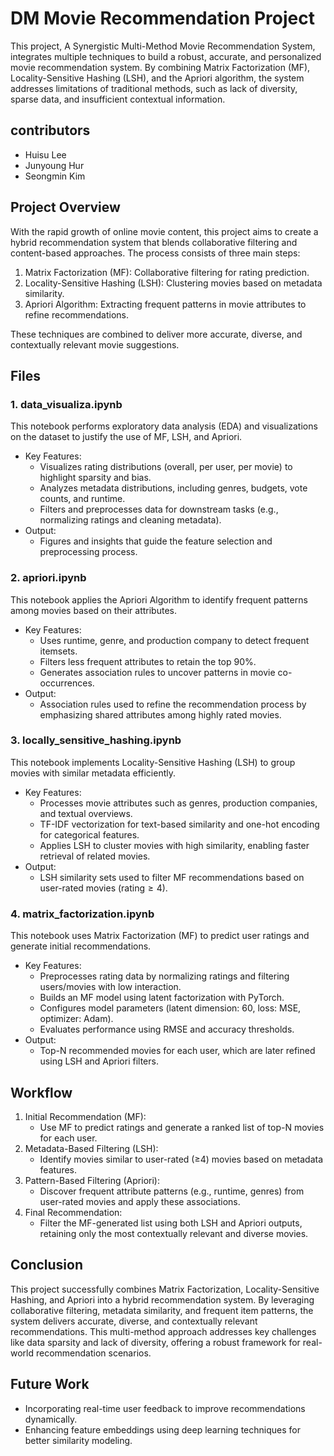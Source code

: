 # DM Movie Recommendation Project

This project, A Synergistic Multi-Method Movie Recommendation System, integrates multiple techniques to build a robust, accurate, and personalized movie recommendation system. By combining Matrix Factorization (MF), Locality-Sensitive Hashing (LSH), and the Apriori algorithm, the system addresses limitations of traditional methods, such as lack of diversity, sparse data, and insufficient contextual information.

## contributors

- Huisu Lee
- Junyoung Hur
- Seongmin Kim

## Project Overview

With the rapid growth of online movie content, this project aims to create a hybrid recommendation system that blends collaborative filtering and content-based approaches. The process consists of three main steps:
1.	Matrix Factorization (MF): Collaborative filtering for rating prediction.
2.	Locality-Sensitive Hashing (LSH): Clustering movies based on metadata similarity.
3.	Apriori Algorithm: Extracting frequent patterns in movie attributes to refine recommendations.

These techniques are combined to deliver more accurate, diverse, and contextually relevant movie suggestions.

## Files

### 1. data_visualiza.ipynb

This notebook performs exploratory data analysis (EDA) and visualizations on the dataset to justify the use of MF, LSH, and Apriori.
- Key Features:
    - Visualizes rating distributions (overall, per user, per movie) to highlight sparsity and bias.
    - Analyzes metadata distributions, including genres, budgets, vote counts, and runtime.
    - Filters and preprocesses data for downstream tasks (e.g., normalizing ratings and cleaning metadata).
- Output:
    - Figures and insights that guide the feature selection and preprocessing process.

### 2. apriori.ipynb

This notebook applies the Apriori Algorithm to identify frequent patterns among movies based on their attributes.
- Key Features:
    - Uses runtime, genre, and production company to detect frequent itemsets.
    - Filters less frequent attributes to retain the top 90%.
    - Generates association rules to uncover patterns in movie co-occurrences.
- Output:
    - Association rules used to refine the recommendation process by emphasizing shared attributes among highly rated movies.

### 3. locally_sensitive_hashing.ipynb

This notebook implements Locality-Sensitive Hashing (LSH) to group movies with similar metadata efficiently.
- Key Features:
    - Processes movie attributes such as genres, production companies, and textual overviews.
    - TF-IDF vectorization for text-based similarity and one-hot encoding for categorical features.
    - Applies LSH to cluster movies with high similarity, enabling faster retrieval of related movies.
- Output:
    - LSH similarity sets used to filter MF recommendations based on user-rated movies $(\mathrm{rating} \ge 4)$.

### 4. matrix_factorization.ipynb

This notebook uses Matrix Factorization (MF) to predict user ratings and generate initial recommendations.
- Key Features:
    - Preprocesses rating data by normalizing ratings and filtering users/movies with low interaction.
    - Builds an MF model using latent factorization with PyTorch.
    - Configures model parameters (latent dimension: 60, loss: MSE, optimizer: Adam).
    - Evaluates performance using RMSE and accuracy thresholds.
- Output:
    - Top-N recommended movies for each user, which are later refined using LSH and Apriori filters.

## Workflow

1.	Initial Recommendation (MF):
    - Use MF to predict ratings and generate a ranked list of top-N movies for each user.
2.	Metadata-Based Filtering (LSH):
    - Identify movies similar to user-rated (≥4) movies based on metadata features.
3.	Pattern-Based Filtering (Apriori):
    - Discover frequent attribute patterns (e.g., runtime, genres) from user-rated movies and apply these associations.
4.	Final Recommendation:
    - Filter the MF-generated list using both LSH and Apriori outputs, retaining only the most contextually relevant and diverse movies.

## Conclusion

This project successfully combines Matrix Factorization, Locality-Sensitive Hashing, and Apriori into a hybrid recommendation system. By leveraging collaborative filtering, metadata similarity, and frequent item patterns, the system delivers accurate, diverse, and contextually relevant recommendations. This multi-method approach addresses key challenges like data sparsity and lack of diversity, offering a robust framework for real-world recommendation scenarios.

## Future Work
- Incorporating real-time user feedback to improve recommendations dynamically.
- Enhancing feature embeddings using deep learning techniques for better similarity modeling.